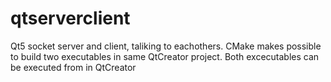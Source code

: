 # qtserverclient
Qt5 socket server and client, taliking to eachothers. CMake makes possible to build two executables in same QtCreator project. Both excecutables can be executed from in QtCreator
